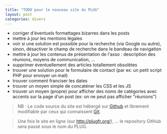 ```yaml
---
title: "TODO pour le nouveau site du PLUG"
layout: post
categories: divers
---
```


* corriger d'éventuels formattages bizarres dans les posts
* mettre à jour les mentions légales
* voir si une solution est possible pour la recherche (via Google ou autre), sinon, désactiver le champ de recherche dans le bandeau de navigation
* mettre à jour les contenus de présentation de l'asso : description des réunions, moyens de communication, …
* supprimer éventuellement des articles totallement obsolètes
* trouver une solution pour le formulaire de contact (par ex: un petit script PHP pour envoyer un mail)
* trouver comment franciser les dates
* trouver un moyen simple de concaténer les CSS et les JS
* trouver un moyen (propre) pour afficher des noms de catégories avec accents sur la page d'un post (ex: on ne peut pas afficher "réunions")

> NB : Le code source du site est hébergé sur [Github](http://github.com/jlecour/jekyll_plugfr) et librement modifiable par ceux qui connaissent [Git](http://git-scm.com/).

> Une fois le site en ligne (sur http://plugfr.org/), … le repository GitHub sera passé sous le nom du PLUG.